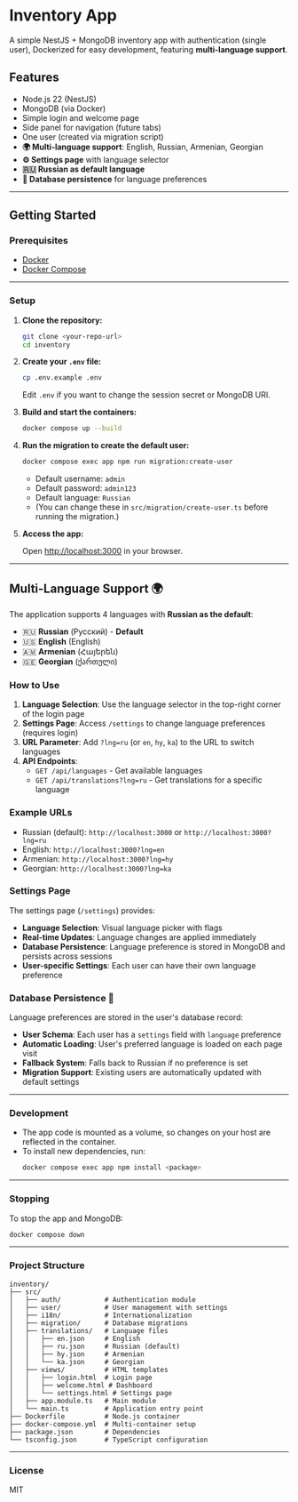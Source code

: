 # Inventory App

A simple NestJS + MongoDB inventory app with authentication (single user), Dockerized for easy development, featuring **multi-language support**.

## Features

- Node.js 22 (NestJS)
- MongoDB (via Docker)
- Simple login and welcome page
- Side panel for navigation (future tabs)
- One user (created via migration script)
- **🌍 Multi-language support**: English, Russian, Armenian, Georgian
- **⚙️ Settings page** with language selector
- **🇷🇺 Russian as default language**
- **💾 Database persistence** for language preferences

---

## Getting Started

### Prerequisites

- [Docker](https://www.docker.com/get-started)
- [Docker Compose](https://docs.docker.com/compose/)

---

### Setup

1. **Clone the repository:**

   ```bash
   git clone <your-repo-url>
   cd inventory
   ```

2. **Create your `.env` file:**

   ```bash
   cp .env.example .env
   ```

   Edit `.env` if you want to change the session secret or MongoDB URI.

3. **Build and start the containers:**

   ```bash
   docker compose up --build
   ```

4. **Run the migration to create the default user:**

   ```bash
   docker compose exec app npm run migration:create-user
   ```

   - Default username: `admin`
   - Default password: `admin123`
   - Default language: `Russian`
   - (You can change these in `src/migration/create-user.ts` before running the migration.)

5. **Access the app:**

   Open [http://localhost:3000](http://localhost:3000) in your browser.

---

## Multi-Language Support 🌍

The application supports 4 languages with **Russian as the default**:

- 🇷🇺 **Russian** (Русский) - **Default**
- 🇺🇸 **English** (English)
- 🇦🇲 **Armenian** (Հայերեն)
- 🇬🇪 **Georgian** (ქართული)

### How to Use

1. **Language Selection**: Use the language selector in the top-right corner of the login page
2. **Settings Page**: Access `/settings` to change language preferences (requires login)
3. **URL Parameter**: Add `?lng=ru` (or `en`, `hy`, `ka`) to the URL to switch languages
4. **API Endpoints**:
   - `GET /api/languages` - Get available languages
   - `GET /api/translations?lng=ru` - Get translations for a specific language

### Example URLs

- Russian (default): `http://localhost:3000` or `http://localhost:3000?lng=ru`
- English: `http://localhost:3000?lng=en`
- Armenian: `http://localhost:3000?lng=hy`
- Georgian: `http://localhost:3000?lng=ka`

### Settings Page

The settings page (`/settings`) provides:
- **Language Selection**: Visual language picker with flags
- **Real-time Updates**: Language changes are applied immediately
- **Database Persistence**: Language preference is stored in MongoDB and persists across sessions
- **User-specific Settings**: Each user can have their own language preference

### Database Persistence 💾

Language preferences are stored in the user's database record:
- **User Schema**: Each user has a `settings` field with `language` preference
- **Automatic Loading**: User's preferred language is loaded on each page visit
- **Fallback System**: Falls back to Russian if no preference is set
- **Migration Support**: Existing users are automatically updated with default settings

---

### Development

- The app code is mounted as a volume, so changes on your host are reflected in the container.
- To install new dependencies, run:
  ```bash
  docker compose exec app npm install <package>
  ```

---

### Stopping

To stop the app and MongoDB:

```bash
docker compose down
```

---

### Project Structure

```
inventory/
├── src/
│   ├── auth/           # Authentication module
│   ├── user/           # User management with settings
│   ├── i18n/           # Internationalization
│   ├── migration/      # Database migrations
│   ├── translations/   # Language files
│   │   ├── en.json     # English
│   │   ├── ru.json     # Russian (default)
│   │   ├── hy.json     # Armenian
│   │   └── ka.json     # Georgian
│   ├── views/          # HTML templates
│   │   ├── login.html  # Login page
│   │   ├── welcome.html # Dashboard
│   │   └── settings.html # Settings page
│   ├── app.module.ts   # Main module
│   └── main.ts         # Application entry point
├── Dockerfile          # Node.js container
├── docker-compose.yml  # Multi-container setup
├── package.json        # Dependencies
└── tsconfig.json       # TypeScript configuration
```

---

### License

MIT